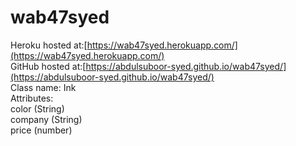# wab47syed
Heroku hosted at:[https://wab47syed.herokuapp.com/](https://wab47syed.herokuapp.com/)<br>
GitHub hosted at:[https://abdulsuboor-syed.github.io/wab47syed/](https://abdulsuboor-syed.github.io/wab47syed/)<br>
Class name: Ink <br>
Attributes: <br>
color (String)<br>
company (String)<br>
price (number)<br>
